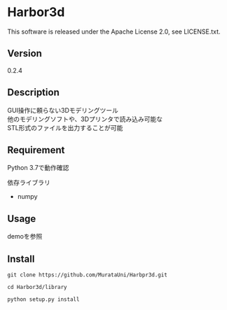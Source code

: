 Harbor3d
====

This software is released under the Apache License 2.0, see LICENSE.txt.

## Version

0.2.4

## Description

GUI操作に頼らない3Dモデリングツール  
他のモデリングソフトや、3Dプリンタで読み込み可能な  
STL形式のファイルを出力することが可能

## Requirement

Python 3.7で動作確認

依存ライブラリ
* numpy

## Usage

demoを参照

## Install

```
git clone https://github.com/MurataUni/Harbpr3d.git

cd Harbor3d/library

python setup.py install
```

